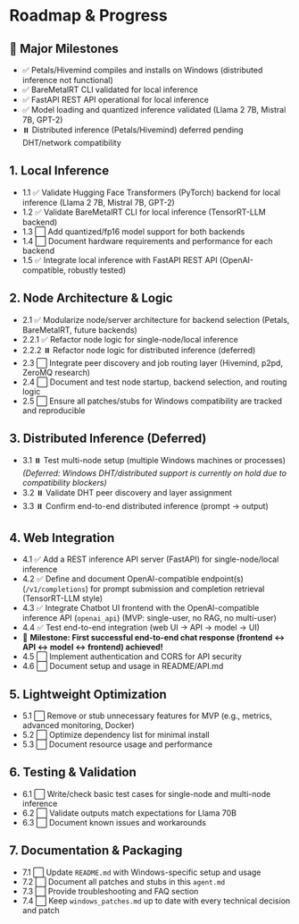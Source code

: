 # Roadmap & Progress

## 🏁 Major Milestones

- ✅ Petals/Hivemind compiles and installs on Windows (distributed inference not functional)
- ✅ BareMetalRT CLI validated for local inference
- ✅ FastAPI REST API operational for local inference
- ✅ Model loading and quantized inference validated (Llama 2 7B, Mistral 7B, GPT-2)
- ⏸️ Distributed inference (Petals/Hivemind) deferred pending DHT/network compatibility

## 1. Local Inference

- 1.1 ✅ Validate Hugging Face Transformers (PyTorch) backend for local inference (Llama 2 7B, Mistral 7B, GPT-2)
- 1.2 ✅ Validate BareMetalRT CLI for local inference (TensorRT-LLM backend)
- 1.3 ⬜ Add quantized/fp16 model support for both backends
- 1.4 ⬜ Document hardware requirements and performance for each backend
- 1.5 ✅ Integrate local inference with FastAPI REST API (OpenAI-compatible, robustly tested)

## 2. Node Architecture & Logic

- 2.1 ✅ Modularize node/server architecture for backend selection (Petals, BareMetalRT, future backends)
- 2.2.1 ✅ Refactor node logic for single-node/local inference
- 2.2.2 ⏸️ Refactor node logic for distributed inference (deferred)
- 2.3 ⬜ Integrate peer discovery and job routing layer (Hivemind, p2pd, ZeroMQ research)
- 2.4 ⬜ Document and test node startup, backend selection, and routing logic
- 2.5 ⬜ Ensure all patches/stubs for Windows compatibility are tracked and reproducible

## 3. Distributed Inference (Deferred)

- 3.1 ⏸️ Test multi-node setup (multiple Windows machines or processes) *(Deferred: Windows DHT/distributed support is currently on hold due to compatibility blockers)*
- 3.2 ⏸️ Validate DHT peer discovery and layer assignment
- 3.3 ⏸️ Confirm end-to-end distributed inference (prompt → output)

## 4. Web Integration

- 4.1 ✅ Add a REST inference API server (FastAPI) for single-node/local inference
- 4.2 ✅ Define and document OpenAI-compatible endpoint(s) (`/v1/completions`) for prompt submission and completion retrieval (TensorRT-LLM style)
- 4.3 ✅ Integrate Chatbot UI frontend with the OpenAI-compatible inference API (`openai_api`) (MVP: single-user, no RAG, no multi-user)
- 4.4 ✅ Test end-to-end integration (web UI → API → model → UI)
- 🎉 **Milestone: First successful end-to-end chat response (frontend ↔ API ↔ model ↔ frontend) achieved!**
- 4.5 ⬜ Implement authentication and CORS for API security
- 4.6 ⬜ Document setup and usage in README/API.md


## 5. Lightweight Optimization

- 5.1 ⬜ Remove or stub unnecessary features for MVP (e.g., metrics, advanced monitoring, Docker)
- 5.2 ⬜ Optimize dependency list for minimal install
- 5.3 ⬜ Document resource usage and performance

## 6. Testing & Validation

- 6.1 ⬜ Write/check basic test cases for single-node and multi-node inference
- 6.2 ⬜ Validate outputs match expectations for Llama 70B
- 6.3 ⬜ Document known issues and workarounds

## 7. Documentation & Packaging

- 7.1 ⬜ Update `README.md` with Windows-specific setup and usage
- 7.2 ⬜ Document all patches and stubs in this `agent.md`
- 7.3 ⬜ Provide troubleshooting and FAQ section
- 7.4 ⬜ Keep `windows_patches.md` up to date with every technical decision and patch
